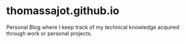 # thomassajot.github.io

Personal Blog where I keep track of my technical knowledge acquired through work or personal projects.
